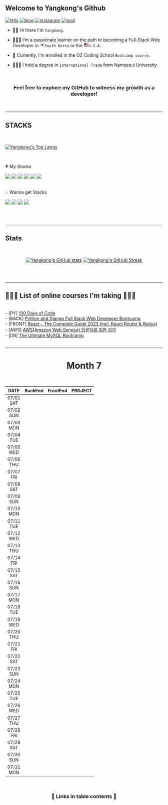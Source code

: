 ## Welcome to Yangkong's Github

[![Hits](https://hits.seeyoufarm.com/api/count/incr/badge.svg?url=https%3A%2F%2Fgithub.com%2FDEV-Yangkong%2Fhit-counter&count_bg=%23F7DF76&title_bg=%23555555&icon=github.svg&icon_color=%23E7E7E7&title=hits&edge_flat=false)](https://hits.seeyoufarm.com)
[![blog](https://img.shields.io/badge/Yangkong's_Blog-ffd166?style=flat&logo=tistory&logoColor=white)](https://dev-yangkong.tistory.com/)
[![instagram](https://img.shields.io/badge/Yangkong's_instagram-06d6a0?style=flat&logo=Instagram&logoColor=white)](https://www.instagram.com/dev_yangkong/)
[![mail](https://img.shields.io/badge/dev.yangkong@gmail.com-118ab2?style=flat&logo=Gmail&logoColor=white)](mailto:dev.yangkong@gmail.com)

- 👋🏻 Hi there I'm `Yangkong`.

- 👩🏻‍💻 I'm a passionate learner on the path to becoming a Full-Stack Web Developer in <img src="south-korea.png" width=15px height=15px>`South Korea` or the <img src="USA.png" width=15px height=15px>`U.S.A.`

- 📖 Currently, I'm enrolled in the OZ Coding School `Bootcamp course`.

- 👩🏻‍🎓 I hold a degree in `International Trade` from Namseoul University.

<br/>
<div align=center>
<h3> Feel free to explore my GitHub to witness my growth as a developer!</h3>
</div>
<br/>

---

## STACKS

<br/>

[![Yangkong's Top Langs](https://github-readme-stats.vercel.app/api/top-langs/?username=DEV-Yangkong&layout=donut&theme=gruvbox_light)](https://github.com/anuraghazra/github-readme-stats)

<br/>

&#128151; My Stacks

<div>
  <img src="https://img.shields.io/badge/HTML5-E34F26?style=for-the-badge&logo=HTML5&logoColor=white"> 
  <img src="https://img.shields.io/badge/CSS3-1572B6?style=for-the-badge&logo=CSS3&logoColor=white">
  <img src="https://img.shields.io/badge/bootstrap-7952B3?style=for-the-badge&logo=bootstrap&logoColor=white">
  <img src="https://img.shields.io/badge/python-3776AB?style=for-the-badge&logo=python&logoColor=white">
  <img src="https://img.shields.io/badge/django-092E20?style=for-the-badge&logo=django&logoColor=white">
  <img src="https://img.shields.io/badge/mysql-4479A1?style=for-the-badge&logo=mysql&logoColor=white">
</div>

<br/>

💡 Wanna get Stacks

<div>
  <img src="https://img.shields.io/badge/javascript-F7DF1E?style=for-the-badge&logo=javascript&logoColor=black">
  <img src="https://img.shields.io/badge/react-61DAFB?style=for-the-badge&logo=react&logoColor=black">
  <img src="https://img.shields.io/badge/amazonaws-232F3E?style=for-the-badge&logo=amazonaws&logoColor=white">
  <img src="https://img.shields.io/badge/docker-232F3E?style=for-the-badge&logo=docker&logoColor=white">
</div>

<br/><br/>

---

## Stats

<br/>

<div align=center>
  
[![Yangkong's GitHub stats](https://github-readme-stats.vercel.app/api?username=DEV-Yangkong&theme=gruvbox_light&card_width=300&align=left)](https://github.com/anuraghazra/github-readme-stats)
[![Yangkong's GitHub Streak](https://streak-stats.demolab.com/?user=DEV-Yangkong&theme=gruvbox-light&card_width=400&align=right)](https://git.io/streak-stats)

</div>
<br/><br/>

---

## 👩🏻‍💻 List of online courses I'm taking 👩🏻‍💻

<br/>
- [PY] <a href="https://www.udemy.com/course/100-days-of-code/">100 Days of Code</a> <br/>
- [BACK] <a href="https://kmooc.udemy.com/course/django-and-python-full-stack-developer-masterclass/">Python and Django Full Stack Web Developer Bootcamp</a> <br/>
- [FRONT] <a href="https://kmooc.udemy.com/course/react-the-complete-guide-incl-redux/">React - The Complete Guide 2023 (incl. React Router & Redux)</a> <br/>
- [AWS] <a href="https://kmooc.udemy.com/course/aws-beginner-sk/">AWS(Amazon Web Service) 입문자를 위한 강의</a> <br/>
- [DB] <a href="https://kmooc.udemy.com/course/the-ultimate-mysql-bootcamp-go-from-sql-beginner-to-expert/">The Ultimate MySQL Bootcamp</a> <br/>

<br/>

---

<div align=center>

<h1>Month 7</h1>
<br/>

|     DATE      | BackEnd | FrontEnd | PROJECT |
| :-----------: | :-----: | :------: | :-----: |
| 07/01<br/>SAT |         |          |         |
| 07/02<br/>SUN |         |          |         |
| 07/03<br/>MON |         |          |         |
| 07/04<br/>TUE |         |          |         |
| 07/05<br/>WED |         |          |         |
| 07/06<br/>THU |         |          |         |
| 07/07<br/>FRI |         |          |         |
| 07/08<br/>SAT |         |          |         |
| 07/09<br/>SUN |         |          |         |
| 07/10<br/>MON |         |          |         |
| 07/11<br/>TUE |         |          |         |
| 07/12<br/>WED |         |          |         |
| 07/13<br/>THU |         |          |         |
| 07/14<br/>FRI |         |          |         |
| 07/15<br/>SAT |         |          |         |
| 07/16<br/>SUN |         |          |         |
| 07/17<br/>MON |         |          |         |
| 07/18<br/>TUE |         |          |         |
| 07/19<br/>WED |         |          |         |
| 07/20<br/>THU |         |          |         |
| 07/21<br/>FRI |         |          |         |
| 07/22<br/>SAT |         |          |         |
| 07/23<br/>SUN |         |          |         |
| 07/24<br/>MON |         |          |         |
| 07/25<br/>TUE |         |          |         |
| 07/26<br/>WED |         |          |         |
| 07/27<br/>THU |         |          |         |
| 07/28<br/>FRI |         |          |         |
| 07/29<br/>SAT |         |          |         |
| 07/30<br/>SUN |         |          |         |
| 07/31<br/>MON |         |          |         |

<br/>

<h3>🔗 Links in table contents 🔗</h3>

</div align=center>

<br/><br/>
